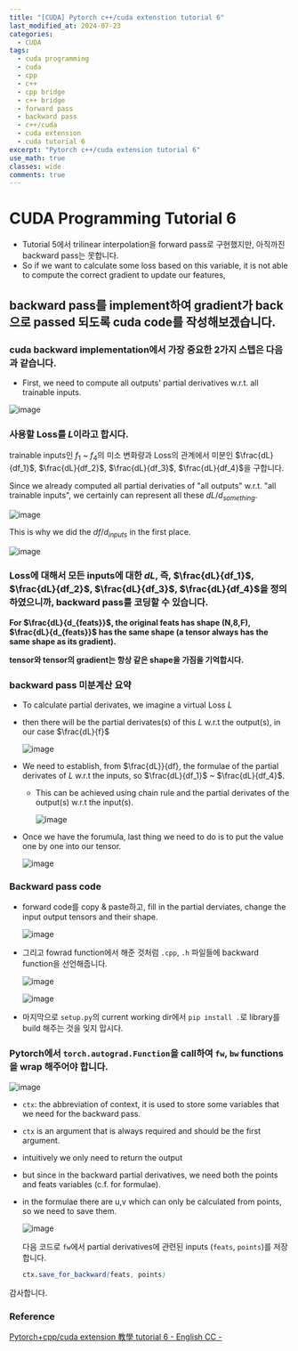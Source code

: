 ```yaml
---
title: "[CUDA] Pytorch c++/cuda extenstion tutorial 6"
last_modified_at: 2024-07-23
categories:
  - CUDA
tags:
  - cuda programming
  - cuda
  - cpp
  - c++
  - cpp bridge
  - c++ bridge
  - forward pass
  - backward pass
  - c++/cuda
  - cuda extension
  - cuda tutorial 6
excerpt: "Pytorch c++/cuda extension tutorial 6"
use_math: true
classes: wide
comments: true
---
```


# CUDA Programming Tutorial 6

- Tutorial 5에서 trilinear interpolation을 forward pass로 구현했지만, 아직까진 backward pass는 못합니다.
- So if we want to calculate some loss based on this variable, it is not able to compute the correct gradient to update our features,

## backward pass를 implement하여 gradient가 back으로 passed 되도록 cuda code를 작성해보겠습니다.

### cuda backward implementation에서 가장 중요한 2가지 스텝은 다음과 같습니다.

- First, we need to compute all outputs' partial derivatives w.r.t. all trainable inputs.

![image](https://github.com/user-attachments/assets/decf0757-6b08-406f-938b-d58d0a2b4abd)

### 사용할 Loss를 $L$이라고 합시다.

trainable inputs인 $f_1$ ~ $f_4$의 미소 변화량과 Loss의 관계에서 미분인 $\frac{dL}{df_1}$, $\frac{dL}{df_2}$, $\frac{dL}{df_3}$, $\frac{dL}{df_4}$을 구합니다.

Since we already computed all partial derivaties of "all outputs" w.r.t. "all trainable inputs", we certainly can represent all these $dL/d_{something}$.

![image](https://github.com/user-attachments/assets/9e54fbf4-f3b3-4a61-bcc2-ab65b985384d)

This is why we did the $df/d_{inputs}$ in the first place.

![image](https://github.com/user-attachments/assets/febd6796-5c0f-4665-be3f-c10266217d98)

### Loss에 대해서 모든 inputs에 대한 $dL$, 즉, $\frac{dL}{df_1}$, $\frac{dL}{df_2}$, $\frac{dL}{df_3}$, $\frac{dL}{df_4}$을 정의하였으니까, backward pass를 코딩할 수 있습니다.

**For $\frac{dL}{d_{feats}}$, the original feats has shape (N,8,F), $\frac{dL}{d_{feats}}$ has the same shape (a tensor always has the same shape as its gradient).**
 
**tensor와 tensor의 gradient는 항상 같은 shape을 가짐을 기억합시다.**

### backward pass 미분계산 요약

- To calculate partial derivates, we imagine a virtual Loss $L$
- then there will be the partial derivates(s) of this $L$ w.r.t the output(s), in our case $\frac{dL}{f}$

  ![image](https://github.com/user-attachments/assets/da4aadd0-28d6-4ceb-a293-7b932d1ca5fb)

- We need to establish, from $\frac{dL}}{df}, the formulae of the partial derivates of $L$ w.r.t the inputs, so $\frac{dL}{df_1}$ ~ $\frac{dL}{df_4}$.
  - This can be achieved using chain rule and the partial derivates of the output(s) w.r.t the input(s).

    ![image](https://github.com/user-attachments/assets/ac491b9c-7ee5-4a73-97fe-eb43c50f4650)

- Once we have the forumula, last thing we need to do is to put the value one by one into our tensor.

  ![image](https://github.com/user-attachments/assets/8b81208f-ac08-451d-ba85-bc238e94a1fb)

### Backward pass code

- forward code를 copy & paste하고, fill in the partial derviates, change the input output tensors and their shape.

  ![image](https://github.com/user-attachments/assets/cdc001ee-f30a-4ffa-8adf-e32ebd984374)

- 그리고 fowrad function에서 해준 것처럼 `.cpp`, `.h` 파일들에 backward function을 선언해줍니다.

  ![image](https://github.com/user-attachments/assets/96f9e41f-cd34-4f36-b51f-cc6443de0ce0)

  ![image](https://github.com/user-attachments/assets/c702cc5e-0683-4e67-a420-52d6daa295e5)
  
- 마지막으로 `setup.py`의 current working dir에서 `pip install .`로 library를 build 해주는 것을 잊지 맙시다.

### Pytorch에서 `torch.autograd.Function`을 call하여 `fw`, `bw` functions을 wrap 해주어야 합니다.

![image](https://github.com/user-attachments/assets/cf3b8892-53c5-44f1-b2fe-66d4c9b2eb9f)

- `ctx`: the abbreviation of context, it is used to store some variables that we need for the backward pass.
- `ctx` is an argument that is always required and should be the first argument.
- intuitively we only need to return the output
- but since in the backward partial derivatives, we need both the points and feats variables (c.f. for formulae).
- in the formulae there are u,v which can only be calculated from points, so we need to save them.
  
  ![image](https://github.com/user-attachments/assets/c616ce64-ecbc-449b-843e-87a877dbfdb0)

  다음 코드로 `fw`에서 partial derivatives에 관련된 inputs (`feats`, `points`)를 저장합니다.
  
  ```css
  ctx.save_for_backward(feats, points)
  ```
  






감사합니다.

### Reference
[Pytorch+cpp/cuda extension 教學 tutorial 6 - English CC -](https://www.youtube.com/watch?v=oG0WUq3bRz0&list=PLDV2CyUo4q-LKuiNltBqCKdO9GH4SS_ec&index=6)
